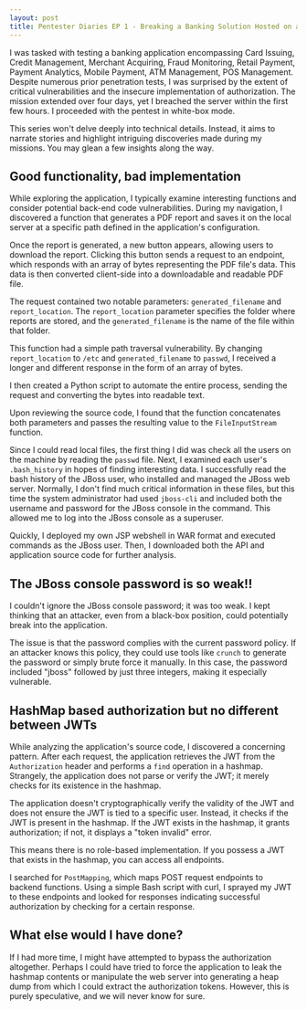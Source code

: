 ```yaml
---
layout: post
title: Pentester Diaries EP 1 - Breaking a Banking Solution Hosted on a JBoss Web Server
---
```


I was tasked with testing a banking application encompassing Card Issuing, Credit Management, Merchant Acquiring, Fraud Monitoring, Retail Payment, Payment Analytics, Mobile Payment, ATM Management, POS Management. Despite numerous prior penetration tests, I was surprised by the extent of critical vulnerabilities and the insecure implementation of authorization. The mission extended over four days, yet I breached the server within the first few hours. I proceeded with the pentest in white-box mode.

This series won't delve deeply into technical details. Instead, it aims to narrate stories and highlight intriguing discoveries made during my missions. You may glean a few insights along the way.

## Good functionality, bad implementation

While exploring the application, I typically examine interesting functions and consider potential back-end code vulnerabilities. During my navigation, I discovered a function that generates a PDF report and saves it on the local server at a specific path defined in the application's configuration.

Once the report is generated, a new button appears, allowing users to download the report. Clicking this button sends a request to an endpoint, which responds with an array of bytes representing the PDF file's data. This data is then converted client-side into a downloadable and readable PDF file.

The request contained two notable parameters: `generated_filename` and `report_location`. The `report_location` parameter specifies the folder where reports are stored, and the `generated_filename` is the name of the file within that folder.

This function had a simple path traversal vulnerability. By changing `report_location` to `/etc` and `generated_filename` to `passwd`, I received a longer and different response in the form of an array of bytes.

I then created a Python script to automate the entire process, sending the request and converting the bytes into readable text.

Upon reviewing the source code, I found that the function concatenates both parameters and passes the resulting value to the `FileInputStream` function.

Since I could read local files, the first thing I did was check all the users on the machine by reading the `passwd` file. Next, I examined each user's `.bash_history` in hopes of finding interesting data. I successfully read the bash history of the JBoss user, who installed and managed the JBoss web server. Normally, I don't find much critical information in these files, but this time the system administrator had used `jboss-cli` and included both the username and password for the JBoss console in the command. This allowed me to log into the JBoss console as a superuser.

Quickly, I deployed my own JSP webshell in WAR format and executed commands as the JBoss user. Then, I downloaded both the API and application source code for further analysis.

## The JBoss console password is so weak!!

I couldn't ignore the JBoss console password; it was too weak. I kept thinking that an attacker, even from a black-box position, could potentially break into the application.

The issue is that the password complies with the current password policy. If an attacker knows this policy, they could use tools like `crunch` to generate the password or simply brute force it manually. In this case, the password included "jboss" followed by just three integers, making it especially vulnerable.

## HashMap based authorization but no different between JWTs

While analyzing the application's source code, I discovered a concerning pattern. After each request, the application retrieves the JWT from the `Authorization` header and performs a `find` operation in a hashmap. Strangely, the application does not parse or verify the JWT; it merely checks for its existence in the hashmap.

The application doesn't cryptographically verify the validity of the JWT and does not ensure the JWT is tied to a specific user. Instead, it checks if the JWT is present in the hashmap. If the JWT exists in the hashmap, it grants authorization; if not, it displays a "token invalid" error.

This means there is no role-based implementation. If you possess a JWT that exists in the hashmap, you can access all endpoints.

I searched for `PostMapping`, which maps POST request endpoints to backend functions. Using a simple Bash script with curl, I sprayed my JWT to these endpoints and looked for responses indicating successful authorization by checking for a certain response.

## What else would I have done?

If I had more time, I might have attempted to bypass the authorization altogether. Perhaps I could have tried to force the application to leak the hashmap contents or manipulate the web server into generating a heap dump from which I could extract the authorization tokens. However, this is purely speculative, and we will never know for sure.

